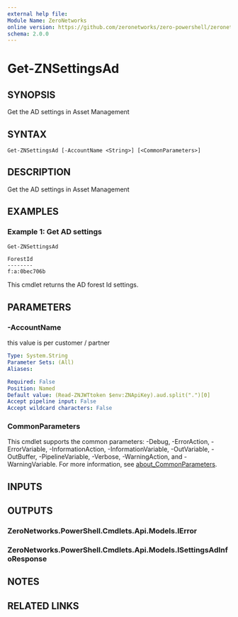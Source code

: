 ```yaml
---
external help file:
Module Name: ZeroNetworks
online version: https://github.com/zeronetworks/zero-powershell/zeronetworks/get-znsettingsad
schema: 2.0.0
---
```


# Get-ZNSettingsAd

## SYNOPSIS
Get the AD settings in Asset Management

## SYNTAX

```
Get-ZNSettingsAd [-AccountName <String>] [<CommonParameters>]
```

## DESCRIPTION
Get the AD settings in Asset Management

## EXAMPLES

### Example 1: Get AD settings
```powershell
Get-ZNSettingsAd
```

```output
ForestId
--------
f:a:0bec706b
```

This cmdlet returns the AD forest Id  settings.

## PARAMETERS

### -AccountName
this value is per customer / partner

```yaml
Type: System.String
Parameter Sets: (All)
Aliases:

Required: False
Position: Named
Default value: (Read-ZNJWTtoken $env:ZNApiKey).aud.split(".")[0]
Accept pipeline input: False
Accept wildcard characters: False
```

### CommonParameters
This cmdlet supports the common parameters: -Debug, -ErrorAction, -ErrorVariable, -InformationAction, -InformationVariable, -OutVariable, -OutBuffer, -PipelineVariable, -Verbose, -WarningAction, and -WarningVariable. For more information, see [about_CommonParameters](http://go.microsoft.com/fwlink/?LinkID=113216).

## INPUTS

## OUTPUTS

### ZeroNetworks.PowerShell.Cmdlets.Api.Models.IError

### ZeroNetworks.PowerShell.Cmdlets.Api.Models.ISettingsAdInfoResponse

## NOTES

## RELATED LINKS

